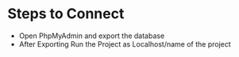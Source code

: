 <h1>Steps to Connect</h1>
<ul>
  <li>Open PhpMyAdmin and export the database</li>
  <li>After Exporting Run the Project as Localhost/name of the project</li>
</ul>
